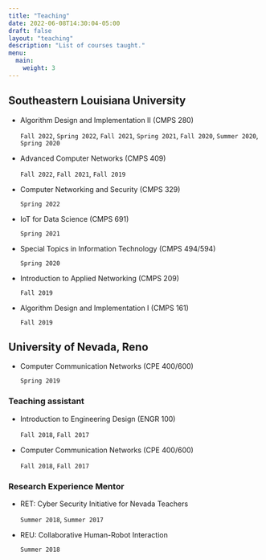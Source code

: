 ```yaml
---
title: "Teaching"
date: 2022-06-08T14:30:04-05:00
draft: false
layout: "teaching"
description: "List of courses taught."
menu:
  main:
    weight: 3
---
```


## Southeastern Louisiana University

- Algorithm Design and Implementation II (CMPS 280)

  `Fall 2022`, `Spring 2022`, `Fall 2021`, `Spring 2021`, `Fall 2020`, `Summer 2020`, `Spring 2020`

- Advanced Computer Networks (CMPS 409)

  `Fall 2022`, `Fall 2021`, `Fall 2019`

- Computer Networking and Security (CMPS 329)

  `Spring 2022`

- IoT for Data Science (CMPS 691)

  `Spring 2021`

- Special Topics in Information Technology (CMPS 494/594)

  `Spring 2020`

- Introduction to Applied Networking (CMPS 209)

  `Fall 2019`

- Algorithm Design and Implementation I (CMPS 161)

  `Fall 2019`

## University of Nevada, Reno

- Computer Communication Networks (CPE 400/600)

  `Spring 2019`

### Teaching assistant

- Introduction to Engineering Design (ENGR 100)

  `Fall 2018`, `Fall 2017`

- Computer Communication Networks (CPE 400/600)

  `Fall 2018`, `Fall 2017`

### Research Experience Mentor

- RET: Cyber Security Initiative for Nevada Teachers

  `Summer 2018`, `Summer 2017`

- REU: Collaborative Human-Robot Interaction

  `Summer 2018`
